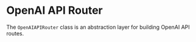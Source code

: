 # OpenAI API Router

The `OpenAIAPIRouter` class is an abstraction layer for building OpenAI API routes.
